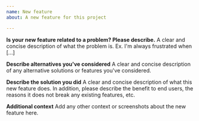 ```yaml
---
name: New feature
about: A new feature for this project

---
```


<!--
Pull requests without a descriptive title, thorough description, or tests will be closed.
-->

**Is your new feature related to a problem? Please describe.**
A clear and concise description of what the problem is. Ex. I'm always frustrated when [...]

**Describe alternatives you've considered**
A clear and concise description of any alternative solutions or features you've considered.

**Describe the solution you did**
A clear and concise description of what this new feature does.
In addition, please describe the benefit to end users, the reasons it does not break any existing features, etc.

**Additional context**
Add any other context or screenshots about the new feature here.

